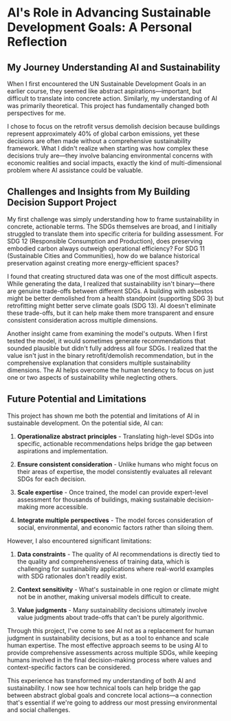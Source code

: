 # AI's Role in Advancing Sustainable Development Goals: A Personal Reflection

## My Journey Understanding AI and Sustainability

When I first encountered the UN Sustainable Development Goals in an earlier course, they seemed like abstract aspirations—important, but difficult to translate into concrete action. Similarly, my understanding of AI was primarily theoretical. This project has fundamentally changed both perspectives for me.

I chose to focus on the retrofit versus demolish decision because buildings represent approximately 40% of global carbon emissions, yet these decisions are often made without a comprehensive sustainability framework. What I didn't realize when starting was how complex these decisions truly are—they involve balancing environmental concerns with economic realities and social impacts, exactly the kind of multi-dimensional problem where AI assistance could be valuable.

## Challenges and Insights from My Building Decision Support Project

My first challenge was simply understanding how to frame sustainability in concrete, actionable terms. The SDGs themselves are broad, and I initially struggled to translate them into specific criteria for building assessment. For SDG 12 (Responsible Consumption and Production), does preserving embodied carbon always outweigh operational efficiency? For SDG 11 (Sustainable Cities and Communities), how do we balance historical preservation against creating more energy-efficient spaces?

I found that creating structured data was one of the most difficult aspects. While generating the data, I realized that sustainability isn't binary—there are genuine trade-offs between different SDGs. A building with asbestos might be better demolished from a health standpoint (supporting SDG 3) but retrofitting might better serve climate goals (SDG 13). AI doesn't eliminate these trade-offs, but it can help make them more transparent and ensure consistent consideration across multiple dimensions.

Another insight came from examining the model's outputs. When I first tested the model, it would sometimes generate recommendations that sounded plausible but didn't fully address all four SDGs. I realized that the value isn't just in the binary retrofit/demolish recommendation, but in the comprehensive explanation that considers multiple sustainability dimensions. The AI helps overcome the human tendency to focus on just one or two aspects of sustainability while neglecting others.

## Future Potential and Limitations

This project has shown me both the potential and limitations of AI in sustainable development. On the potential side, AI can:

1. **Operationalize abstract principles** - Translating high-level SDGs into specific, actionable recommendations helps bridge the gap between aspirations and implementation.
  
2. **Ensure consistent consideration** - Unlike humans who might focus on their areas of expertise, the model consistently evaluates all relevant SDGs for each decision.

3. **Scale expertise** - Once trained, the model can provide expert-level assessment for thousands of buildings, making sustainable decision-making more accessible.

4. **Integrate multiple perspectives** - The model forces consideration of social, environmental, and economic factors rather than siloing them.

However, I also encountered significant limitations:

1. **Data constraints** - The quality of AI recommendations is directly tied to the quality and comprehensiveness of training data, which is challenging for sustainability applications where real-world examples with SDG rationales don't readily exist.

2. **Context sensitivity** - What's sustainable in one region or climate might not be in another, making universal models difficult to create.

3. **Value judgments** - Many sustainability decisions ultimately involve value judgments about trade-offs that can't be purely algorithmic.

Through this project, I've come to see AI not as a replacement for human judgment in sustainability decisions, but as a tool to enhance and scale human expertise. The most effective approach seems to be using AI to provide comprehensive assessments across multiple SDGs, while keeping humans involved in the final decision-making process where values and context-specific factors can be considered.

This experience has transformed my understanding of both AI and sustainability. I now see how technical tools can help bridge the gap between abstract global goals and concrete local actions—a connection that's essential if we're going to address our most pressing environmental and social challenges.

